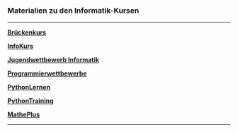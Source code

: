 ### Materialien zu den Informatik-Kursen

---

**[Brückenkurs](https://github.com/ktheu/Brueckenkurs/blob/main/README.md)**

**[InfoKurs](https://github.com/ktheu/InfoKurs/blob/gh-pages/README.md)**

**[Jugendwettbewerb Informatik](https://ktheu.github.io/jwinf/)**

**[Programmierwettbewerbe](https://github.com/ktheu/Programmierwettbewerbe#readme)**

**[PythonLernen](https://github.com/ktheu/PythonLernen#readme)**

**[PythonTraining](https://github.com/ktheu/Training#readme)**

**[MathePlus](https://ktheu.github.io/MathePlus/)**

---
